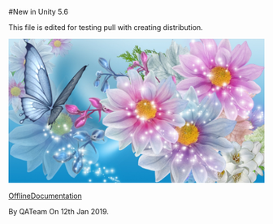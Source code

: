 #New in Unity 5.6

This file is edited for testing pull with creating distribution.


![abc](Images/301805_5c625761dac8530ea86a7373.jpg)

[OfflineDocumentation](OfflineDocumentation.md)

By QATeam
On 12th Jan 2019.
